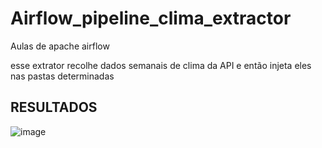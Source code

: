 # Airflow_pipeline_clima_extractor

Aulas de apache airflow

esse extrator recolhe dados semanais de clima da API e então injeta eles nas pastas determinadas


 ## RESULTADOS  
 
 ![image](https://github.com/user-attachments/assets/bb2d11c5-eae5-4b13-841c-d360c543d8fb)
